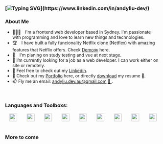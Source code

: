 ### [![Typing SVG](https://readme-typing-svg.herokuapp.com/?size=40&duration=3000&pause=300&width=1200&height=200&vCenter=true&background=38C2FF0B&lines=Hi+there+👋,;I'm+Andy+Liu,;A+Front-end+developer.)](https://www.linkedin.com/in/andyliu-dev/)
<!-- 
<a href="https://andyliu-dev.vercel.app/"> <img width="30" src="https://cdn-icons-png.flaticon.com/128/3536/3536505.png"/></a> -->
### About Me

- 🧑🏻‍💻 I'm a frontend web developer based in Sydney. I'm passionate with programming and love to learn new things and technologies. 
- 🏆 I have built a fully funcionality Netflix clone (Netflex) with amazing features that Netflix offers. Check <a href="https://net-media.vercel.app/">Demo≫</a> here.
- 📖 I'm planing on study testing and vue at next stage.
- 🔭 I’m currently looking for a job as a web developer. I can work either on site or remotely.
- 🔗 Feel free to check out my <a href="https://www.linkedin.com/in/andyliu-dev/">Linkedin</a>.
- 💼 Check out my <a href="https://andyliu-dev.vercel.app/">Portfolio</a> here, or directly <a href="[https://drive.google.com/file/d/1lq_mq2HxvCNrQlysn4-WumWswMtvOFPZ/view?usp=share_link](https://drive.google.com/file/d/1lq_mq2HxvCNrQlysn4-WumWswMtvOFPZ/view?usp=share_link)">download</a>  my resume 📄.
- 📫 Fly me an email: andyliu.dev.au@gmail.com <a href="mailto:andyliu.dev.au@gmail.com"> 📩 </a>.
<br/>

### Languages and Toolboxs:
<div>
 <code><img height="25" src="https://cdn-icons-png.flaticon.com/128/174/174854.png"></code>  
<code><img height="25" src="https://cdn-icons-png.flaticon.com/128/732/732190.png"></code>     
<code><img height="25" src="https://cdn-icons-png.flaticon.com/128/5968/5968292.png"></code>  
<code><img height="25" src="https://cdn-icons-png.flaticon.com/128/1260/1260667.png"></code>  
<code><img height="25" src="https://encrypted-tbn0.gstatic.com/images?q=tbn:ANd9GcT3L4fQFK4r0NFE0SyCxeeRdYFxEfKBw9nrTsTL_Wv_MA&s"></code>  
<code><img height="25" src="https://external-preview.redd.it/8i7jx9zbKsE_vo5GqNyNFZDv12OyjobvjJDtYwVOp6k.jpg?auto=webp&s=f4a84dd3f915130f17f11947d4b8f433ed04961d"></code>  
<code><img height="25" src="https://git-scm.com/images/logos/logomark-orange@2x.png"></code>  
<code><img height="25" src="https://cdn.iconscout.com/icon/free/png-256/mongodb-5-1175140.png"></code>  
<code><img height="25" src="https://cdn-icons-png.flaticon.com/128/919/919831.png"></code>
</div>
<br/>

### More to  come 

<br/>

